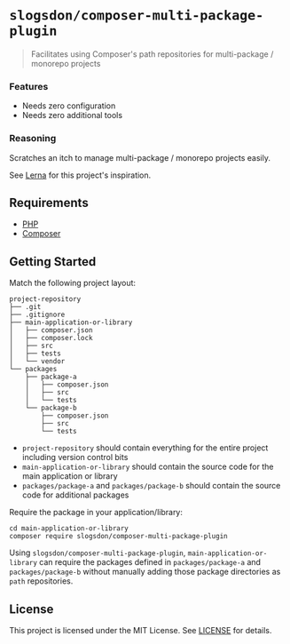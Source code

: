 # `slogsdon/composer-multi-package-plugin`

> Facilitates using Composer's path repositories for multi-package / monorepo projects

### Features

- Needs zero configuration
- Needs zero additional tools

### Reasoning

Scratches an itch to manage multi-package / monorepo projects easily.

See [Lerna](https://lernajs.io/) for this project's inspiration.

## Requirements

- [PHP](http://www.php.net/)
- [Composer](https://getcomposer.org/)

## Getting Started

Match the following project layout:

```
project-repository
├── .git
├── .gitignore
├── main-application-or-library
│   ├── composer.json
│   ├── composer.lock
│   ├── src
│   ├── tests
│   └── vendor
└── packages
    ├── package-a
    │   ├── composer.json
    │   ├── src
    │   └── tests
    └── package-b
        ├── composer.json
        ├── src
        └── tests
```

- `project-repository` should contain everything for the entire project including version control bits
- `main-application-or-library` should contain the source code for the main application or library
- `packages/package-a` and `packages/package-b` should contain the source code for additional packages

Require the package in your application/library:

```
cd main-application-or-library
composer require slogsdon/composer-multi-package-plugin
```

Using `slogsdon/composer-multi-package-plugin`, `main-application-or-library` can require the packages defined in `packages/package-a` and `packages/package-b` without manually adding those package directories as `path` repositories.

## License

This project is licensed under the MIT License. See [LICENSE](LICENSE) for details.

